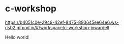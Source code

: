 # c-workshop
https://b4051c0e-2949-42ef-8475-893645ee64e6.ws-us02.gitpod.io/#/workspace/c-workshop-jnwardell

Hello world!